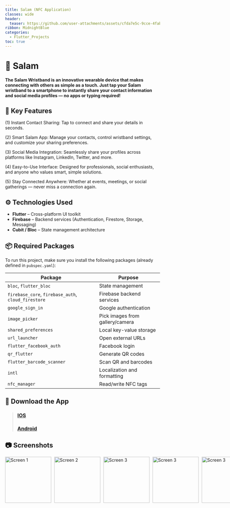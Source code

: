 ```yaml
---
title: Salam (NFC Application)
classes: wide
header:
  teaser: https://github.com/user-attachments/assets/cfda7e5c-9cce-4fab-a920-57a55fbc93cf
ribbon: MidnightBlue
categories:
  - Flutter_Projects
toc: true
---
```


# 🌟 Salam
#### The Salam Wristband is an innovative wearable device that makes connecting with others as simple as a touch. Just tap your Salam wristband to a smartphone to instantly share your contact information and social media profiles — no apps or typing required! 

## 🚀 Key Features

(1) Instant Contact Sharing: Tap to connect and share your details in seconds.

(2) Smart Salam App: Manage your contacts, control wristband settings, and customize your sharing preferences.

(3) Social Media Integration: Seamlessly share your profiles across platforms like Instagram, LinkedIn, Twitter, and more.

(4) Easy-to-Use Interface: Designed for professionals, social enthusiasts, and anyone who values smart, simple solutions.

(5) Stay Connected Anywhere: Whether at events, meetings, or social gatherings — never miss a connection again.

## ⚙️ Technologies Used

- **Flutter** – Cross-platform UI toolkit 
- **Firebase** – Backend services (Authentication, Firestore, Storage, Messaging)
- **Cubit / Bloc** – State management architecture

## 📦 Required Packages

To run this project, make sure you install the following packages (already defined in `pubspec.yaml`):

| Package                        | Purpose                            |
|-------------------------------|----------------------------------|
| `bloc`, `flutter_bloc`        | State management                 |
| `firebase_core`, `firebase_auth`, `cloud_firestore` | Firebase backend services       |
| `google_sign_in`               | Google authentication            |
| `image_picker`                | Pick images from gallery/camera  |
| `shared_preferences`           | Local key-value storage          |
| `url_launcher`                | Open external URLs               |
| `flutter_facebook_auth`        | Facebook login                  |
| `qr_flutter`                  | Generate QR codes               |
| `flutter_barcode_scanner`      | Scan QR and barcodes            |
| `intl`                       | Localization and formatting      |
| `nfc_manager`                 | Read/write NFC tags             |

## 📱 Download the App



> ### [IOS](https://apps.apple.com/eg/app/salam/id6449319780)
> ### [Android](https://play.google.com/store/apps/details?id=com.sallam.tech)


## 📷 Screenshots

<div style="display: flex; gap: 10px;">
  <img src="https://github.com/user-attachments/assets/db263179-0e5d-4456-a7a6-85e53ca6072e" alt="Screen 1" width="150" />
  <img src="https://github.com/user-attachments/assets/c07dc75d-7312-45ec-baf4-8fdbedb2fc35" alt="Screen 2" width="150" />
  <img src="https://github.com/user-attachments/assets/4d26a0ad-179d-4e93-b366-f2904d737cfe" alt="Screen 3" width="150" />
  <img src="https://github.com/user-attachments/assets/38a64db4-0812-41d4-9f93-8839646b0336" alt="Screen 3" width="150" />
  <img src="https://github.com/user-attachments/assets/bd900db8-39e9-49b8-9d40-60d93b166fcf" alt="Screen 3" width="150" />
  <img src="https://github.com/user-attachments/assets/9d80c2f4-41cf-4572-af75-0ab0594cee2e" alt="Screen 3" width="150" />
  <img src="https://github.com/user-attachments/assets/2655adcb-36e6-476b-b8af-8aeca7f69e56" alt="Screen 3" width="150" />
  <img src="https://github.com/user-attachments/assets/c68ae6f9-2390-4b17-8bef-d9e643981247" alt="Screen 3" width="150" />
  <img src="https://github.com/user-attachments/assets/c2d48ede-6592-42cc-a87f-99270530afa1" alt="Screen 3" width="150" />
</div>
